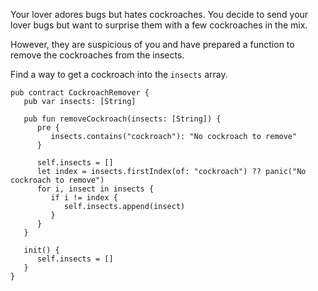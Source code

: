 Your lover adores bugs but hates cockroaches. You decide to send your lover bugs but want to surprise them with a few cockroaches in the mix.

However, they are suspicious of you and have prepared a function to remove the cockroaches from the insects.

Find a way to get a cockroach into the `insects` array.

```cadence
pub contract CockroachRemover {
   pub var insects: [String]

   pub fun removeCockroach(insects: [String]) {
      pre {
         insects.contains("cockroach"): "No cockroach to remove"
      }

      self.insects = []
      let index = insects.firstIndex(of: "cockroach") ?? panic("No cockroach to remove")
      for i, insect in insects {
         if i != index {
            self.insects.append(insect)
         }
      }
   }

   init() {
      self.insects = []
   }
}
```
